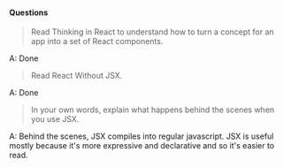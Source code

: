 #### Questions

> Read Thinking in React to understand how to turn a concept for an app into a set of React components.

A: Done

> Read React Without JSX.

A: Done

> In your own words, explain what happens behind the scenes when you use JSX.

A: Behind the scenes, JSX compiles into regular javascript.  JSX is useful mostly because it's more expressive and declarative and so it's easier to read.
